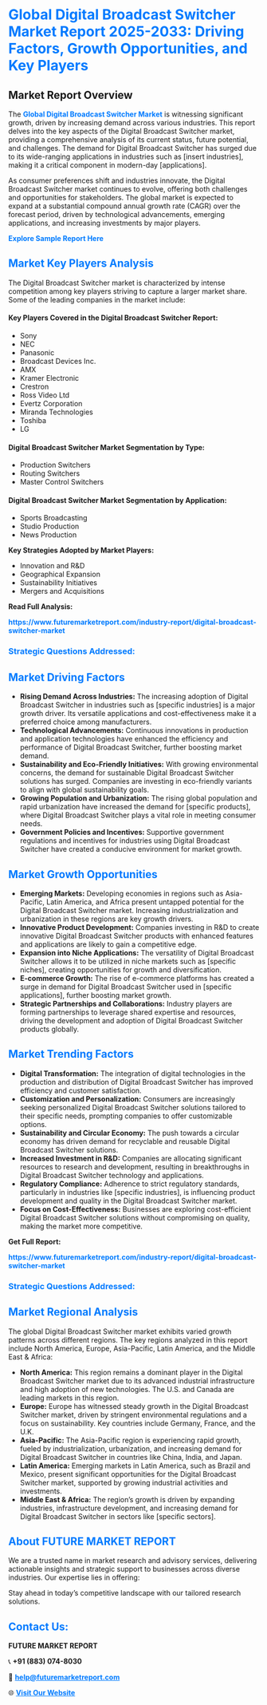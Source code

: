 <h1 style="color: #007BFF;">Global Digital Broadcast Switcher Market Report 2025-2033: Driving Factors, Growth Opportunities, and Key Players</h1>

<section id="overview">
<h2>Market Report Overview</h2>
<p>The <a href="https://www.futuremarketreport.com/industry-report/digital-broadcast-switcher-market" style="color: #007BFF; text-decoration: none;"><strong>Global Digital Broadcast Switcher Market</strong></a> is witnessing significant growth, driven by increasing demand across various industries. This report delves into the key aspects of the Digital Broadcast Switcher market, providing a comprehensive analysis of its current status, future potential, and challenges. The demand for Digital Broadcast Switcher has surged due to its wide-ranging applications in industries such as [insert industries], making it a critical component in modern-day [applications].</p>
<p>As consumer preferences shift and industries innovate, the Digital Broadcast Switcher market continues to evolve, offering both challenges and opportunities for stakeholders. The global market is expected to expand at a substantial compound annual growth rate (CAGR) over the forecast period, driven by technological advancements, emerging applications, and increasing investments by major players.</p>
</section>

<section id="overview">
<p><a href="https://www.futuremarketreport.com/request-sample/reportId=84269" style="color: #007BFF; text-decoration: none;"><strong>Explore Sample Report Here</strong></a></p>
</section>

<section id="key-players">
<h2 style="color: #007BFF;">Market Key Players Analysis</h2>
<p>The Digital Broadcast Switcher market is characterized by intense competition among key players striving to capture a larger market share. Some of the leading companies in the market include:</p>
<h4>Key Players Covered in the Digital Broadcast Switcher Report:</h4>
<ul><li>Sony</li><li>NEC</li><li>Panasonic</li><li>Broadcast Devices Inc.</li><li>AMX</li><li>Kramer Electronic</li><li>Crestron</li><li>Ross Video Ltd</li><li>Evertz Corporation</li><li>Miranda Technologies</li><li>Toshiba</li><li>LG</li></ul>
<h4>Digital Broadcast Switcher Market Segmentation by Type:</h4>
<ul><li>Production Switchers</li><li>Routing Switchers</li><li>Master Control Switchers</li></ul>

<h4>Digital Broadcast Switcher Market Segmentation by Application:</h4>
<ul><li>Sports Broadcasting</li><li>Studio Production</li><li>News Production</li></ul>
<p><strong>Key Strategies Adopted by Market Players:</strong></p>
<ul>
<li>Innovation and R&D</li>
<li>Geographical Expansion</li>
<li>Sustainability Initiatives</li>
<li>Mergers and Acquisitions</li>
</ul>
</section>

<section>
<p><strong>Read Full Analysis: </strong></p><a href="https://www.futuremarketreport.com/industry-report/digital-broadcast-switcher-market" style="color: #007BFF; text-decoration: none;"><strong>https://www.futuremarketreport.com/industry-report/digital-broadcast-switcher-market</strong></a>
<h3 style="color: #007BFF;">Strategic Questions Addressed:</h3>
</section>

<section id="driving-factors">
<h2 style="color: #007BFF;">Market Driving Factors</h2>
<ul>
<li><strong>Rising Demand Across Industries:</strong> The increasing adoption of Digital Broadcast Switcher in industries such as [specific industries] is a major growth driver. Its versatile applications and cost-effectiveness make it a preferred choice among manufacturers.</li>
<li><strong>Technological Advancements:</strong> Continuous innovations in production and application technologies have enhanced the efficiency and performance of Digital Broadcast Switcher, further boosting market demand.</li>
<li><strong>Sustainability and Eco-Friendly Initiatives:</strong> With growing environmental concerns, the demand for sustainable Digital Broadcast Switcher solutions has surged. Companies are investing in eco-friendly variants to align with global sustainability goals.</li>
<li><strong>Growing Population and Urbanization:</strong> The rising global population and rapid urbanization have increased the demand for [specific products], where Digital Broadcast Switcher plays a vital role in meeting consumer needs.</li>
<li><strong>Government Policies and Incentives:</strong> Supportive government regulations and incentives for industries using Digital Broadcast Switcher have created a conducive environment for market growth.</li>
</ul>
</section>

<section id="growth-opportunities">
<h2 style="color: #007BFF;">Market Growth Opportunities</h2>
<ul>
<li><strong>Emerging Markets:</strong> Developing economies in regions such as Asia-Pacific, Latin America, and Africa present untapped potential for the Digital Broadcast Switcher market. Increasing industrialization and urbanization in these regions are key growth drivers.</li>
<li><strong>Innovative Product Development:</strong> Companies investing in R&D to create innovative Digital Broadcast Switcher products with enhanced features and applications are likely to gain a competitive edge.</li>
<li><strong>Expansion into Niche Applications:</strong> The versatility of Digital Broadcast Switcher allows it to be utilized in niche markets such as [specific niches], creating opportunities for growth and diversification.</li>
<li><strong>E-commerce Growth:</strong> The rise of e-commerce platforms has created a surge in demand for Digital Broadcast Switcher used in [specific applications], further boosting market growth.</li>
<li><strong>Strategic Partnerships and Collaborations:</strong> Industry players are forming partnerships to leverage shared expertise and resources, driving the development and adoption of Digital Broadcast Switcher products globally.</li>
</ul>
</section>

<section id="trending-factors">
<h2 style="color: #007BFF;">Market Trending Factors</h2>
<ul>
<li><strong>Digital Transformation:</strong> The integration of digital technologies in the production and distribution of Digital Broadcast Switcher has improved efficiency and customer satisfaction.</li>
<li><strong>Customization and Personalization:</strong> Consumers are increasingly seeking personalized Digital Broadcast Switcher solutions tailored to their specific needs, prompting companies to offer customizable options.</li>
<li><strong>Sustainability and Circular Economy:</strong> The push towards a circular economy has driven demand for recyclable and reusable Digital Broadcast Switcher solutions.</li>
<li><strong>Increased Investment in R&D:</strong> Companies are allocating significant resources to research and development, resulting in breakthroughs in Digital Broadcast Switcher technology and applications.</li>
<li><strong>Regulatory Compliance:</strong> Adherence to strict regulatory standards, particularly in industries like [specific industries], is influencing product development and quality in the Digital Broadcast Switcher market.</li>
<li><strong>Focus on Cost-Effectiveness:</strong> Businesses are exploring cost-efficient Digital Broadcast Switcher solutions without compromising on quality, making the market more competitive.</li>
</ul>
</section>

<section>
<p><strong>Get Full Report: </strong></p><a href="https://www.futuremarketreport.com/industry-report/digital-broadcast-switcher-market" style="color: #007BFF; text-decoration: none;"><strong>https://www.futuremarketreport.com/industry-report/digital-broadcast-switcher-market</strong></a>
<h3 style="color: #007BFF;">Strategic Questions Addressed:</h3>
</section>


<section id="regional-analysis">
<h2 style="color: #007BFF;">Market Regional Analysis</h2>
<p>The global Digital Broadcast Switcher market exhibits varied growth patterns across different regions. The key regions analyzed in this report include North America, Europe, Asia-Pacific, Latin America, and the Middle East & Africa:</p>
<ul>
<li><strong>North America:</strong> This region remains a dominant player in the Digital Broadcast Switcher market due to its advanced industrial infrastructure and high adoption of new technologies. The U.S. and Canada are leading markets in this region.</li>
<li><strong>Europe:</strong> Europe has witnessed steady growth in the Digital Broadcast Switcher market, driven by stringent environmental regulations and a focus on sustainability. Key countries include Germany, France, and the U.K.</li>
<li><strong>Asia-Pacific:</strong> The Asia-Pacific region is experiencing rapid growth, fueled by industrialization, urbanization, and increasing demand for Digital Broadcast Switcher in countries like China, India, and Japan.</li>
<li><strong>Latin America:</strong> Emerging markets in Latin America, such as Brazil and Mexico, present significant opportunities for the Digital Broadcast Switcher market, supported by growing industrial activities and investments.</li>
<li><strong>Middle East & Africa:</strong> The region’s growth is driven by expanding industries, infrastructure development, and increasing demand for Digital Broadcast Switcher in sectors like [specific sectors].</li>
</ul>
</section>

<footer>
<h2 style="color: #007BFF;">About FUTURE MARKET REPORT</h2>
<p>We are a trusted name in market research and advisory services, delivering actionable insights and strategic support to businesses across diverse industries. Our expertise lies in offering:</p>

<p>Stay ahead in today’s competitive landscape with our tailored research solutions.</p>

<h2 style="color: #007BFF;">Contact Us:</h2>
<p><strong>FUTURE MARKET REPORT</strong></p>
<p>📞 <strong>+91 (883) 074-8030</strong></p>
<p>📧 <strong><a href="mailto:help@futuremarketreport.com" style="color: #007BFF;">help@futuremarketreport.com</a></strong></p>
<p>🌐 <strong><a href="https://www.futuremarketreport.com/" style="color: #007BFF;">Visit Our Website</a></strong></p>
</footer>